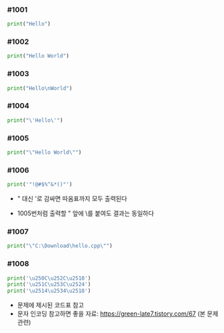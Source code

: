 ### #1001

```python
print("Hello")
```



### #1002

```python
print("Hello World")
```



### #1003

```python
print("Hello\nWorld")
```



### #1004

```python
print("\'Hello\'")
```



### #1005

```python
print("\"Hello World\"")
```



### #1006

```python
print('"!@#$%^&*()"')
```

- " 대신 '로 감싸면 따옴표까지 모두 출력된다

- 1005번처럼 출력할 " 앞에 \를 붙여도 결과는 동일하다



### #1007

```python
print("\"C:\Download\hello.cpp\"")
```



### #1008

```python
print('\u250C\u252C\u2510')
print('\u251C\u253C\u2524')
print('\u2514\u2534\u2518')
```

- 문제에 제시된 코드표 참고
- 문자 인코딩 참고하면 좋을 자료: https://green-late7.tistory.com/67 (본 문제 관련)

